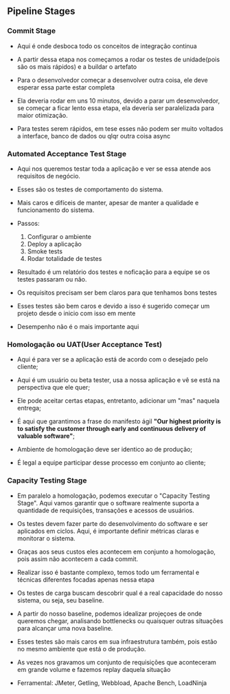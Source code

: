 ## Pipeline Stages

### Commit Stage

* Aqui é onde desboca todo os conceitos de integração continua

* A partir dessa etapa nos começamos a rodar os testes de unidade(pois são os mais rápidos) e a buildar o artefato

* Para o desenvolvedor começar a desenvolver outra coisa, ele deve esperar essa parte estar completa

* Ela deveria rodar em uns 10 minutos, devido a parar um desenvolvedor, se começar a ficar lento essa etapa, ela deveria ser paralelizada para maior otimização.

* Para testes serem rápidos, em tese esses não podem ser muito voltados a interface, banco de dados ou qlqr outra coisa async

### Automated Acceptance Test Stage

* Aqui nos queremos testar toda a aplicação e ver se essa atende aos requisitos de negócio.

* Esses são os testes de comportamento do sistema.

* Mais caros e difíceis de manter, apesar de manter a qualidade e funcionamento do sistema.

* Passos:
    1. Configurar o ambiente
    2. Deploy a aplicação
    3. Smoke tests
    4. Rodar totalidade de testes

* Resultado é um relatório dos testes e noficação para a equipe se os testes passaram ou não.

* Os requisitos precisam ser bem claros para que tenhamos bons testes

* Esses testes são bem caros e devido a isso é sugerido começar um projeto desde o inicio com isso em mente

* Desempenho não é o mais importante aqui

### Homologação ou UAT(User Acceptance Test)

* Aqui é para ver se a aplicação está de acordo com o desejado pelo cliente;

* Aqui é um usuário ou beta tester, usa a nossa aplicação e vê se está na perspectiva que ele quer;

* Ele pode aceitar certas etapas, entretanto, adicionar um "mas" naquela entrega;

* É aqui que garantimos a frase do manifesto ágil **"Our highest priority is to satisfy the customer through early and continuous delivery of valuable software"**;

* Ambiente de homologação deve ser identico ao de produção;

* É legal a equipe participar desse processo em conjunto ao cliente;

### Capacity Testing Stage

* Em paralelo a homologação, podemos executar o "Capacity Testing Stage". Aqui vamos garantir que o software realmente suporta a quantidade de requisições, transações e acessos de usuários.

* Os testes devem fazer parte do desenvolvimento do software e ser aplicados em ciclos. Aqui, é importante definir métricas claras e monitorar o sistema.

* Graças aos seus custos eles acontecem em conjunto a homologação, pois assim não acontecem a cada commit.

* Realizar isso é bastante complexo, temos todo um ferramental e técnicas diferentes focadas apenas nessa etapa

* Os testes de carga buscam descobrir qual é a real capacidade do nosso sistema, ou seja, seu baseline.

* A partir do nosso baseline, podemos idealizar projeçoes de onde queremos chegar, analisando bottlenecks ou quaisquer outras situações para alcançar uma nova baseline.

* Esses testes são mais caros em sua infraestrutura também, pois estão no mesmo ambiente que está o de produção.

* As vezes nos gravamos um conjunto de requisições que aconteceram em grande volume e fazemos replay daquela situação

* Ferramental: JMeter, Getling, Webbload, Apache Bench, LoadNinja